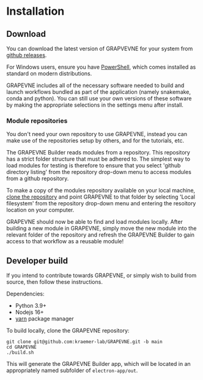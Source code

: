 # Installation

## Download

You can download the latest version of GRAPVEVNE for your system from
[github releases](https://github.com/kraemer-lab/GRAPEVNE/releases).

For Windows users, ensure you have [PowerShell](https://learn.microsoft.com/en-us/powershell/), which comes installed as standard on modern distributions.

GRAPEVNE includes all of the necessary software needed to build and launch
workflows bundled as part of the application (namely snakemake, conda and python).
You can still use your own versions of these software by making the appropriate selections in the settings menu after install.

### Module repositories

You don't need your own repository to use GRAPEVNE, instead you can make use of
the repositories setup by others, and for the tutorials, etc.

The GRAPEVNE Builder reads modules from a repository. This repository
has a strict folder structure that must be adhered to. The simplest way to
load modules for testing is therefore to ensure that you select
'github directory listing' from the repository drop-down menu to access
modules from a github repository.

To make a copy of the modules repository available on your local machine, [clone
the repository](https://github.com/kraemer-lab/vneyard)
and point GRAPEVNE to that folder by selecting 'Local filesystem' from the
repository drop-down menu and entering the resoitory location on your computer.

GRAPEVNE should now be able to find and load modules locally. After building a
new module in GRAPEVNE, simply move the new module into the relevant folder of
the repository and refresh the GRAPEVNE Builder to gain access to that workflow
as a reusable module!

## Developer build

If you intend to contribute towards GRAPEVNE, or simply wish to build from
source, then follow these instructions.

Dependencies:

- Python 3.9+
- Nodejs 16+
- [yarn](https://yarnpkg.com/) package manager

To build locally, clone the GRAPEVNE repository:

```
git clone git@github.com:kraemer-lab/GRAPEVNE.git -b main
cd GRAPEVNE
./build.sh
```

This will generate the GRAPEVNE Builder app, which will be located in
an appropriately named subfolder of `electron-app/out`.
